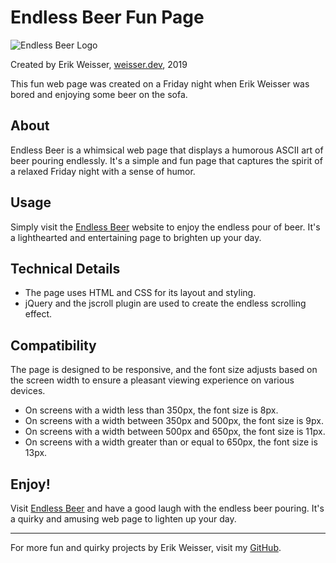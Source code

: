 # Endless Beer Fun Page

![Endless Beer Logo]([https://endless.beer/favicon.png](https://weisser-dev.github.io/endless.beer/))

Created by Erik Weisser, [weisser.dev](https://weisser.dev/), 2019

This fun web page was created on a Friday night when Erik Weisser was bored and enjoying some beer on the sofa.

## About
Endless Beer is a whimsical web page that displays a humorous ASCII art of beer pouring endlessly. It's a simple and fun page that captures the spirit of a relaxed Friday night with a sense of humor.

## Usage
Simply visit the [Endless Beer](https://weisser-dev.github.io/endless.beer/) website to enjoy the endless pour of beer. It's a lighthearted and entertaining page to brighten up your day.

## Technical Details
- The page uses HTML and CSS for its layout and styling.
- jQuery and the jscroll plugin are used to create the endless scrolling effect.

## Compatibility
The page is designed to be responsive, and the font size adjusts based on the screen width to ensure a pleasant viewing experience on various devices.

- On screens with a width less than 350px, the font size is 8px.
- On screens with a width between 350px and 500px, the font size is 9px.
- On screens with a width between 500px and 650px, the font size is 11px.
- On screens with a width greater than or equal to 650px, the font size is 13px.

## Enjoy!
Visit [Endless Beer](https://weisser-dev.github.io/endless.beer/) and have a good laugh with the endless beer pouring. It's a quirky and amusing web page to lighten up your day.

---

For more fun and quirky projects by Erik Weisser, visit my [GitHub](https://github.com/weisser-dev).
